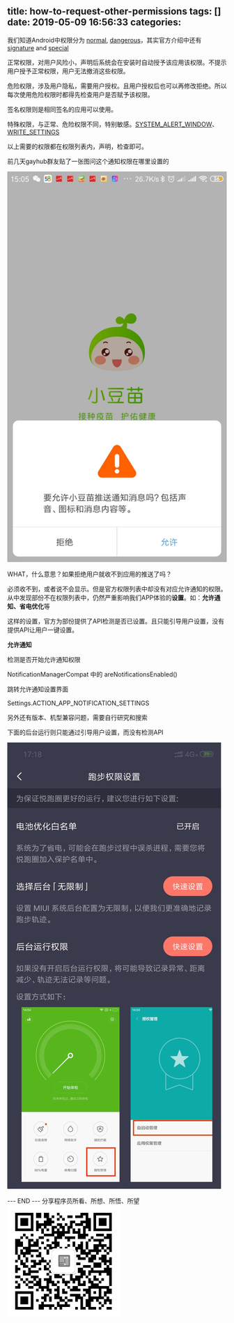 title: how-to-request-other-permissions
tags: []
date: 2019-05-09 16:56:33
categories:
---
我们知道Android中权限分为 [normal](https://developer.android.google.cn/guide/topics/permissions/overview#normal_permissions), [dangerous](https://developer.android.google.cn/guide/topics/permissions/overview#dangerous_permissions)，其实官方介绍中还有[signature](https://developer.android.google.cn/guide/topics/permissions/overview#signature_permissions) and [special](https://developer.android.google.cn/guide/topics/permissions/overview#special_permissions)   

正常权限，对用户风险小，声明后系统会在安装时自动授予该应用该权限。不提示用户授予正常权限，用户无法撤消这些权限。

危险权限，涉及用户隐私，需要用户授权。且用户授权后也可以再修改拒绝。所以每次使用危险权限时都得先检查用户是否赋予该权限。

签名权限则是相同签名的应用可以使用。

特殊权限，与正常、危险权限不同，特别敏感。[SYSTEM_ALERT_WINDOW](https://developer.android.google.cn/reference/android/Manifest.permission.html#SYSTEM_ALERT_WINDOW)、[WRITE_SETTINGS](https://developer.android.google.cn/reference/android/Manifest.permission.html#WRITE_SETTINGS)

以上需要的权限都在权限列表内，声明，检查即可。

前几天gayhub群友贴了一张图问这个通知权限在哪里设置的

![image](/css/images/notification_enable.jpg)

WHAT，什么意思？如果拒绝用户就收不到应用的推送了吗？

必须收不到，或者说不会显示。但是官方权限列表中却没有对应允许通知的权限。从中发现部份不在权限列表中，仍然严重影响我们APP体验的**设置**。如：**允许通知、省电优化**等

这样的设置，官方为部份提供了API检测是否已设置。且只能引导用户设置，没有提供API让用户一键设置。

**允许通知**

检测是否开始允许通知权限

NotificationManagerCompat 中的 areNotificationsEnabled()

跳转允许通知设置界面

Settings.ACTION_APP_NOTIFICATION_SETTINGS

另外还有版本、机型兼容问题，需要自行研究和搜索

下面的后台运行则只能通过引导用户设置，而没有检测API

![image](/css/images/back_op.jpg)



---  END  ---
分享程序员所看、所想、所悟、所望  
![程序猜想](/css/images/qrcode4assert1024.jpg)